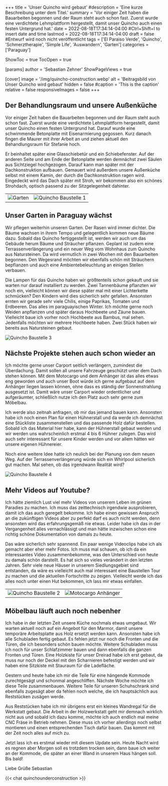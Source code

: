 +++
title = 'Unser Quincho wird gebaut'
#description = 'Eine kurze Beschreibung unter dem Titel.'
summary = 'Vor einiger Zeit haben die Bauarbeiten begonnen und der Raum steht auch schon fast. Zuerst wurde eine verdichtete Lehmplattform hergestellt, damit unser Quincho auch einen festen Untergrund hat.'
date = 2022-08-18T17:34:14-04:00 #Ctrl+Shift+I to insert date and time
lastmod = 2022-08-18T17:34:14-04:00
draft = false #Entwurf wird noch nicht veröffentlicht
tags = ['El Paraiso Verde', 'Quincho', 'Schmerztherapie', 'Simple Life', 'Auswandern', 'Garten']
categories = ['Paraguay']

ShowToc = true
TocOpen = true

[params]
    author = 'Sebastian Zehner'
    ShowPageViews = true

[cover]
    image = '/img/quincho-construction.webp'
    alt = 'Beitragsbild von Unser Quincho wird gebaut'
    hidden = false
    #caption = 'This is the caption'
    relative = false
    responsiveImages = false
+++

## Der Behandlungsraum und unsere Außenküche

Vor einiger Zeit haben die Bauarbeiten begonnen und der Raum steht auch schon fast. Zuerst wurde eine verdichtete Lehmplattform hergestellt, damit unser Quincho einen festen Untergrund hat. Darauf wurde eine schwimmende Betonplatte mit Eisenarmierung gegossen. Kurz danach fingen die Maurer mit ihrer Arbeit an und ziehen aktuell den Behandlungsraum für Stefanie hoch.

Er beinhaltet später eine Glasschiebetür und ein Schiebefenster. Auf der anderen Seite und am Ende der Betonplatte werden demnächst zwei Säulen aus Sichtziegel hochgezogen. Darauf kann man später mit der Dachkonstruktion aufbauen. Gemauert wird außerdem unsere Außenküche selbst mit einem Kamin, der durch die Dachkonstruktion ragen wird. Eingedeckt wird das Dach später mit Stroh, wir bekommen also ein schönes Strohdach, optisch passend zu der Sitzgelegenheit dahinter.

|             |              |
|-------------|-------------:|
|![Garten](/img/galleries/quincho-construction/garden.webp)|![Quincho Baustelle 1](/img/galleries/quincho-construction/quincho-construction-1.webp)|

## Unser Garten in Paraguay wächst

Wir pflegen weiterhin unseren Garten. Der Rasen wird immer dichter. Die Bäume wachsen in ihrem Tempo und gelegentlich kommen neue Bäume dazu. Sobald das Quincho fertiggestellt ist, werden wir auch um das Gebäude herum Bäume und Sträucher pflanzen. Geplant ist zudem eine Terrassenverlängerung und ein neuer Weg vom Wohnhaus zum Quincho aus Natursteinen. Da wird vermutlich in zwei Wochen mit den Bauarbeiten begonnen. Den Wegesrand möchten wir ebenfalls schön mit Sträuchern bepflanzen und auch eine Ambientebeleuchtung an einigen Stellen verbauen.

Die Lampen für das Quincho haben wir größtenteils schon gekauft und sie warten nur darauf installiert zu werden. Zwei Tannenbäume pflanzten wir noch ein, vielleicht können wir diese später mal mit einer Lichterkette schmücken? Den Kindern wird dies sicherlich sehr gefallen. Ansonsten ernten wir gerade sehr viele Chilis, einige Paprikas, Tomaten und Erdbeeren. Das alles im paraguayischen Winter. Ich möchte gerne noch Weiden anpflanzen und später daraus Hochbeete und Zäune bauen. Vielleicht baue ich vorher noch Hochbeete aus Bambus, mal sehen. Jedenfalls möchten wir mehrere Hochbeete haben. Zwei Stück haben wir bereits aus Natursteinen gebaut.

![Quincho Baustelle 3](/img/galleries/quincho-construction/quincho-construction-3.webp)

## Nächste Projekte stehen auch schon wieder an

Ich möchte gerne unser Carport seitlich verlängern, zumindest die Überdachung. Damit sollen all unsere Fahrzeuge geschützt unter dem Dach stehen können. Mit dem Motocargo und dem Anhänger ist das alles etwas eng geworden und auch unser Boot würde ich gerne aufgebaut auf dem Anhänger liegen lassen können, ohne dass es ständig der Sonnenstrahlung ausgesetzt ist. Damit wäre unser Carport wieder ordentlicher und aufgeräumter, schließlich nutze ich den Platz auch sehr gerne zum Möbelbau.

Ich werde also zeitnah anfragen, ob mir das jemand bauen kann. Ansonsten habe ich noch einen Plan für einen Hühnerstall und da werde ich demnächst eine Stückliste zusammenstellen und das passende Holz dafür bestellen. Sobald ich das Material hier habe, kann der Hühnerstall gebaut werden und wir werden uns wahrscheinlich erstmal 4 bis 6 Hühner zulegen. Das wird auch sehr interessant für unsere Kinder werden und vor allem hätten wir unsere eigenen Hühnereier.

Noch eine weitere Idee hatte ich neulich bei der Planung von dem neuen Weg. Auf der Terrassenverlängerung würde sich ein Whirlpool sicherlich gut machen. Mal sehen, ob das irgendwann Realität wird?

![Quincho Baustelle 4](/img/galleries/quincho-construction/quincho-construction-4.webp)

## Mehr Videos auf Youtube?

Ich hätte ziemlich Lust viel mehr Videos von unserem Leben im grünen Paradies zu machen. Ich muss das zeittechnisch irgendwie ausprobieren, damit ich das auch geregelt bekomme. Ich habe einen gewissen Anspruch an die zukünftigen Videos aber zu perfekt darf es auch nicht werden, denn ansonsten wird das erfahrungsgemäß nie etwas. Leider habe ich das in der Vergangenheit alles vernachlässigt und man hätte inzwischen schon eine richtig schöne Dokumentation von damals zu heute. 

Das wäre sicherlich sehr spannend. Ein paar wenige Videoclips habe ich als gemacht aber eher mehr Fotos. Ich muss mal schauen, ob ich da ein interessantes Video zusammenbekomme, was den Unterschied von heute zu damals schön darstellt. Es hat sich so vieles verändert in den letzten Jahren. Sehr viele neue Häuser in unserem Siedlungsgebiet sind entstanden, da wäre es vielleicht auch mal interessant eine Baustellen Tour zu machen und die aktuellen Fortschritte zu zeigen. Vielleicht werde ich das alles noch unter einen Hut bekommen, ich lass mir etwas einfallen.

|             |              |
|-------------|-------------:|
|![Quincho Baustelle 2](/img/galleries/quincho-construction/quincho-construction-2.webp)|![Motocargo Anhänger](/img/galleries/quincho-construction/motocargo-trailer.webp)|

## Möbelbau läuft auch noch nebenher

Ich habe in der letzten Zeit unsere Küche nochmals etwas umgebaut. Wir warten aktuell noch auf ein Angebot für den Marmor, damit unsere temporäre Arbeitsplatte aus Holz ersetzt werden kann. Ansonsten habe ich alle Schubladen fertig gebaut. Es fehlen jetzt nur noch die Fronten und die Türen, die ich besonders schön bauen möchte. Weitere Schubladen muss ich noch für unser Schlafzimmer bauen und dann ebenfalls die ganzen Fronten und Türen. Eine Holzkiste für unser Dreirad habe ich erst gebaut, da muss nur noch der Deckel mit den Scharnieren befestigt werden und wir haben eine Sitzkiste mit Stauraum für die Ladefläche.

Gestern und heute habe ich mir die Teile für eine hängende Kommode zurechtgesägt und schonmal angeschliffen. Nächste Woche möchte ich diese Teile zusammenbauen. Weitere Teile für unseren Schuhschrank sind ebenfalls zugesägt aber da fehlen noch welche, die ich hauptsächlich aus Reststücken zusägen werde. 

Aus Reststücken habe ich mir übrigens erst ein kleines Wandregal für die Werkstatt gebaut. Die Arbeit in der Holzwerkstatt geht mir demnach wirklich nicht aus und sobald ich dazu komme, möchte ich auch endlich mal meine CNC Fräse in Betrieb nehmen. Diese muss ich vorher allerdings noch selbst montieren und einen entsprechenden Tisch dafür bauen. Das kommt mit der Zeit noch alles auf mich zu.

Jetzt lass ich es erstmal wieder mit diesem Update sein. Heute Nacht wird es regnen aber Morgen soll es trotzdem trocken sein, dann baue ich weiter an der Kommode, die später an einer Wand in unserem Haus hängen soll. Bis bald!

Liebe Grüße
Sebastian

{{< chat quinchounderconstruction >}}

